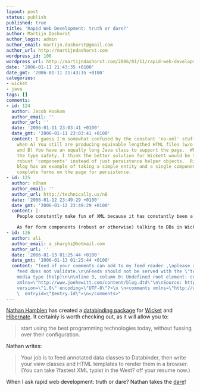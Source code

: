 ```yaml
---
layout: post
status: publish
published: true
title: 'Rapid Web Development: truth or dare?'
author: Martijn Dashorst
author_login: admin
author_email: martijn.dashorst@gmail.com
author_url: http://martijndashorst.com
wordpress_id: 108
wordpress_url: http://martijndashorst.com/2006/01/11/rapid-web-development-truth-or-dare/
date: '2006-01-11 21:43:35 +0100'
date_gmt: '2006-01-11 21:43:35 +0100'
categories:
- wicket
- java
tags: []
comments:
- id: 124
  author: Jacob Hookom
  author_email: ''
  author_url: ''
  date: '2006-01-11 23:03:41 +0100'
  date_gmt: '2006-01-11 23:03:41 +0100'
  content: I guess I'm somewhat confused by the constant 'no-xml' stuff-- especially
    when A) You still are producing equivable lengthed HTML files (w/o framework tags)
    and B) You have an equally long Java class to support the page.  While I do enjoy
    the type safety, I think the better solution for Wickett would be to produce more
    robust 'components' instead of just persistence helper objects.  Rick Hightower's
    blog has an example of taking a simple entity and a single component tag to produce
    complete forms on the page for persistence.
- id: 125
  author: n8han
  author_email: ''
  author_url: http://technically.us/n8
  date: '2006-01-12 23:49:29 +0100'
  date_gmt: '2006-01-12 23:49:29 +0100'
  content: |-
    People constantly make fun of XML because it has constantly been a pain in our asses for the past five years. HTML templates in Wicket I can edit and see results in immediately. Same with Java sources. With XML configured web frameworks, we're all used to this incredibly unproductive cycle of editing XML, starting a server, seeing XML syntax or logical errors, cursing, trying again...

    As for form components (robust or otherwise) talking to DBs in Wicket, that's just not the way things work there. Data moves from components to models, and from there -- with Databinder anyway -- straight to the DB.
- id: 126
  author: ali
  author_email: a_sharghi@hotmail.com
  author_url: ''
  date: '2006-01-13 01:25:44 +0100'
  date_gmt: '2006-01-13 01:25:44 +0100'
  content: "feed of your comments can add to my feed reader ,\nplease see <a href=\"http://feedvalidator.org/check.cgi?url=http%3a%2f%2fjroller.com%2fpage%2fdashorst%2fcomments\">validate</a>\n\n==========\nSorry\n\nThis
    feed does not validate.\n\nFeeds should not be served with the \"text/html; charset=utf-8\"
    media type [help]\n\n\nline 3, column 0: Undefined root element: comments [help]\n\n<comments
    xmlns=\"http://www.joehewitt.com/content/blog.dtd\"\n\nSource: http://jroller.com/page/dashorst/comments\n<?xml
    version=\"1.0\" encoding=\"UTF-8\"?>\n \n<comments xmlns=\"http://www.joehewitt.com/content/blog.dtd\"\n
    \  entryid=\"$entry.Id\">\n</comments>"
---
```

<p><a href="http://en.wikipedia.org/wiki/User:Nathan_Hamblen">Nathan Hamblen</a> has created a <a href="http://databinder.net/">databinding package</a> for <a href="http://wicket.sf.net">Wicket</a> and <a href="http://www.hibernate.org">Hibernate</a>. It certainly is worth checking out, as it will allow you to:</p>
<blockquote><p>start using the best programming technologies today, without fussing over their configuration.</p></blockquote>
<p>Nathan writes:</p>
<blockquote><p>Your job is to feed annotated data classes to Databinder, then write your view classes and HTML templates to render them in a browser. (You can take ?fastest XML typist in the West? off your resume now.)</p></blockquote>
<p>When I ask rapid web development: truth or dare? Nathan takes the <a href="http://databinder.net/directory/app?bookmarkablePage=example.ListAndEdit">dare</a>!</p>
